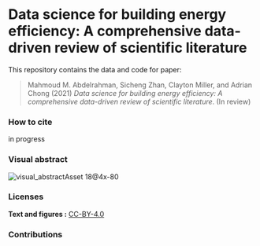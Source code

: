 <!-- README.md is generated from README.Rmd. Please edit that file -->

# Data science for building energy efficiency: A comprehensive data-driven review of scientific literature


This repository contains the data and code for paper:

> Mahmoud M. Abdelrahman, Sicheng Zhan, Clayton Miller, and Adrian Chong (2021) 
> *Data science for building energy efficiency: A comprehensive data-driven review of scientific literature*. (In review)

### How to cite
in progress

### Visual abstract
![visual_abstractAsset 18@4x-80](https://user-images.githubusercontent.com/6969514/102309569-066e2400-3fa4-11eb-920d-381f177f44b4.jpg)

### Licenses

**Text and figures :**
[CC-BY-4.0](http://creativecommons.org/licenses/by/4.0/)

### Contributions

